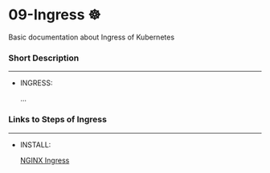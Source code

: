 # 09-Ingress  ☸
Basic documentation about Ingress of Kubernetes

### Short Description
-----------------
* INGRESS:

  ...


### Links to Steps of Ingress
-----------------
* INSTALL:

  [NGINX Ingress](https://kubernetes.github.io/ingress-nginx/deploy/)
  


